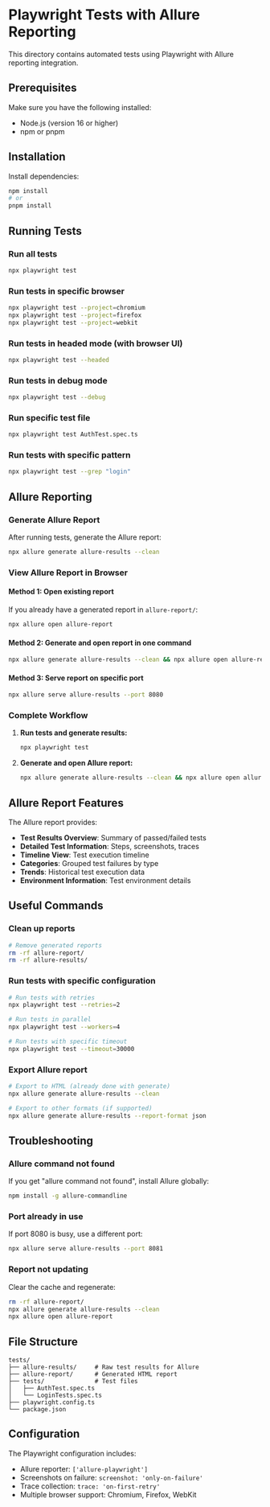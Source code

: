# Playwright Tests with Allure Reporting

This directory contains automated tests using Playwright with Allure reporting integration.

## Prerequisites

Make sure you have the following installed:
- Node.js (version 16 or higher)
- npm or pnpm

## Installation

Install dependencies:
```bash
npm install
# or
pnpm install
```

## Running Tests

### Run all tests
```bash
npx playwright test
```

### Run tests in specific browser
```bash
npx playwright test --project=chromium
npx playwright test --project=firefox
npx playwright test --project=webkit
```

### Run tests in headed mode (with browser UI)
```bash
npx playwright test --headed
```

### Run tests in debug mode
```bash
npx playwright test --debug
```

### Run specific test file
```bash
npx playwright test AuthTest.spec.ts
```

### Run tests with specific pattern
```bash
npx playwright test --grep "login"
```

## Allure Reporting

### Generate Allure Report

After running tests, generate the Allure report:
```bash
npx allure generate allure-results --clean
```

### View Allure Report in Browser

#### Method 1: Open existing report
If you already have a generated report in `allure-report/`:
```bash
npx allure open allure-report
```

#### Method 2: Generate and open report in one command
```bash
npx allure generate allure-results --clean && npx allure open allure-report
```

#### Method 3: Serve report on specific port
```bash
npx allure serve allure-results --port 8080
```

### Complete Workflow

1. **Run tests and generate results:**
   ```bash
   npx playwright test
   ```

2. **Generate and open Allure report:**
   ```bash
   npx allure generate allure-results --clean && npx allure open allure-report
   ```

## Allure Report Features

The Allure report provides:
- **Test Results Overview**: Summary of passed/failed tests
- **Detailed Test Information**: Steps, screenshots, traces
- **Timeline View**: Test execution timeline
- **Categories**: Grouped test failures by type
- **Trends**: Historical test execution data
- **Environment Information**: Test environment details

## Useful Commands

### Clean up reports
```bash
# Remove generated reports
rm -rf allure-report/
rm -rf allure-results/
```

### Run tests with specific configuration
```bash
# Run tests with retries
npx playwright test --retries=2

# Run tests in parallel
npx playwright test --workers=4

# Run tests with specific timeout
npx playwright test --timeout=30000
```

### Export Allure report
```bash
# Export to HTML (already done with generate)
npx allure generate allure-results --clean

# Export to other formats (if supported)
npx allure generate allure-results --report-format json
```

## Troubleshooting

### Allure command not found
If you get "allure command not found", install Allure globally:
```bash
npm install -g allure-commandline
```

### Port already in use
If port 8080 is busy, use a different port:
```bash
npx allure serve allure-results --port 8081
```

### Report not updating
Clear the cache and regenerate:
```bash
rm -rf allure-report/
npx allure generate allure-results --clean
npx allure open allure-report
```

## File Structure

```
tests/
├── allure-results/     # Raw test results for Allure
├── allure-report/      # Generated HTML report
├── tests/              # Test files
│   ├── AuthTest.spec.ts
│   └── LoginTests.spec.ts
├── playwright.config.ts
└── package.json
```

## Configuration

The Playwright configuration includes:
- Allure reporter: `['allure-playwright']`
- Screenshots on failure: `screenshot: 'only-on-failure'`
- Trace collection: `trace: 'on-first-retry'`
- Multiple browser support: Chromium, Firefox, WebKit
